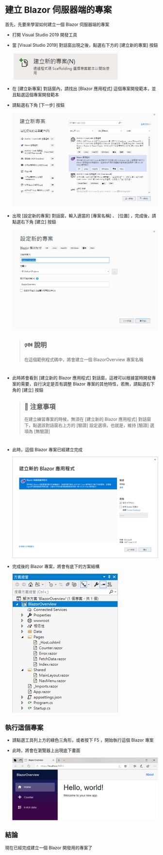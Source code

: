 # 建立 Blazor 伺服器端的專案

首先，先要來學習如何建立一個 Blazor 伺服器端的專案

- 打開 Visual Studio 2019 開發工具
- 當 [Visual Studio 2019] 對話窗出現之後，點選右下方的 [建立新的專案] 按鈕
  
  ![Visual Studio 建立新的專案 按鈕](Images/BlazorQO999.png)

- 在 [建立新專案] 對話窗內，請找出 [Blazor 應用程式] 這個專案開發範本，並且點選這個專案開發範本
- 請點選右下角 [下一步] 按鈕
  
  ![Blazor 應用程式 專案範本](Images/BlazorQO998.png)

- 出現 [設定新的專案] 對話窗，輸入適當的 [專案名稱] 、 [位置] ，完成後，請點選右下角 [建立] 按鈕
  
  ![Blazor 應用程式 專案範本](Images/BlazorQO997.png)

  > 
  > ## 🕬 說明
  > 在這個範例程式碼中，將會建立一個 BlazorOverview 專案名稱
  > 
  > #
  
- 此時將會看到 [建立新的 Blazor 應用程式] 對話窗，這裡可以根據當時開發專案的需要，自行決定是否有調整 Blazor 專案的其他特性，若無，請點選右下角的 [建立] 按鈕

  > 
  > ## 🔑 注意事項
  > 在建立練習專案的時候，無須在 [建立新的 Blazor 應用程式] 對話窗下，點選該對話窗右上方的 [驗證] 設定選項，也就是，維持 [驗證] 選項為 [無驗證]
  > 
  > #
  
- 此時，這個 Blazor 專案已經建立完成
  
  ![Blazor 應用程式 專案範本](Images/BlazorQO996.png)

- 完成後的 Blazor 專案，將會有底下的方案結構

  ![方案結構](Images/BlazorQO995.png)

## 執行這個專案

- 請點選工具列上方的綠色三角形，或者按下 F5 ，開始執行這個 Blazor 專案
- 此時，將會在瀏覽器上出現底下畫面
  
  ![Blazor 專案第一次執行結果](Images/BlazorQO994.png)

## 結論

現在已經完成建立一個 Blazor 開發用的專案了
